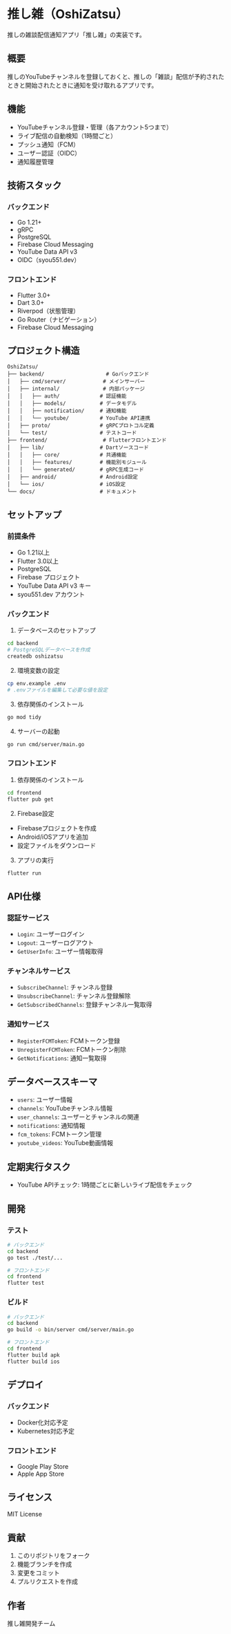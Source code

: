 # 推し雑（OshiZatsu）

推しの雑談配信通知アプリ「推し雑」の実装です。

## 概要

推しのYouTubeチャンネルを登録しておくと、推しの「雑談」配信が予約されたときと開始されたときに通知を受け取れるアプリです。

## 機能

- YouTubeチャンネル登録・管理（各アカウント5つまで）
- ライブ配信の自動検知（1時間ごと）
- プッシュ通知（FCM）
- ユーザー認証（OIDC）
- 通知履歴管理

## 技術スタック

### バックエンド
- Go 1.21+
- gRPC
- PostgreSQL
- Firebase Cloud Messaging
- YouTube Data API v3
- OIDC（syou551.dev）

### フロントエンド
- Flutter 3.0+
- Dart 3.0+
- Riverpod（状態管理）
- Go Router（ナビゲーション）
- Firebase Cloud Messaging

## プロジェクト構造

```
OshiZatsu/
├── backend/                    # Goバックエンド
│   ├── cmd/server/            # メインサーバー
│   ├── internal/              # 内部パッケージ
│   │   ├── auth/             # 認証機能
│   │   ├── models/           # データモデル
│   │   ├── notification/     # 通知機能
│   │   └── youtube/          # YouTube API連携
│   ├── proto/                # gRPCプロトコル定義
│   └── test/                 # テストコード
├── frontend/                  # Flutterフロントエンド
│   ├── lib/                  # Dartソースコード
│   │   ├── core/             # 共通機能
│   │   ├── features/         # 機能別モジュール
│   │   └── generated/        # gRPC生成コード
│   ├── android/              # Android設定
│   └── ios/                  # iOS設定
└── docs/                     # ドキュメント
```

## セットアップ

### 前提条件

- Go 1.21以上
- Flutter 3.0以上
- PostgreSQL
- Firebase プロジェクト
- YouTube Data API v3 キー
- syou551.dev アカウント

### バックエンド

1. データベースのセットアップ
```bash
cd backend
# PostgreSQLデータベースを作成
createdb oshizatsu
```

2. 環境変数の設定
```bash
cp env.example .env
# .envファイルを編集して必要な値を設定
```

3. 依存関係のインストール
```bash
go mod tidy
```

4. サーバーの起動
```bash
go run cmd/server/main.go
```

### フロントエンド

1. 依存関係のインストール
```bash
cd frontend
flutter pub get
```

2. Firebase設定
- Firebaseプロジェクトを作成
- Android/iOSアプリを追加
- 設定ファイルをダウンロード

3. アプリの実行
```bash
flutter run
```

## API仕様

### 認証サービス
- `Login`: ユーザーログイン
- `Logout`: ユーザーログアウト
- `GetUserInfo`: ユーザー情報取得

### チャンネルサービス
- `SubscribeChannel`: チャンネル登録
- `UnsubscribeChannel`: チャンネル登録解除
- `GetSubscribedChannels`: 登録チャンネル一覧取得

### 通知サービス
- `RegisterFCMToken`: FCMトークン登録
- `UnregisterFCMToken`: FCMトークン削除
- `GetNotifications`: 通知一覧取得

## データベーススキーマ

- `users`: ユーザー情報
- `channels`: YouTubeチャンネル情報
- `user_channels`: ユーザーとチャンネルの関連
- `notifications`: 通知情報
- `fcm_tokens`: FCMトークン管理
- `youtube_videos`: YouTube動画情報

## 定期実行タスク

- YouTube APIチェック: 1時間ごとに新しいライブ配信をチェック

## 開発

### テスト

```bash
# バックエンド
cd backend
go test ./test/...

# フロントエンド
cd frontend
flutter test
```

### ビルド

```bash
# バックエンド
cd backend
go build -o bin/server cmd/server/main.go

# フロントエンド
cd frontend
flutter build apk
flutter build ios
```

## デプロイ

### バックエンド
- Docker化対応予定
- Kubernetes対応予定

### フロントエンド
- Google Play Store
- Apple App Store

## ライセンス

MIT License

## 貢献

1. このリポジトリをフォーク
2. 機能ブランチを作成
3. 変更をコミット
4. プルリクエストを作成

## 作者

推し雑開発チーム
